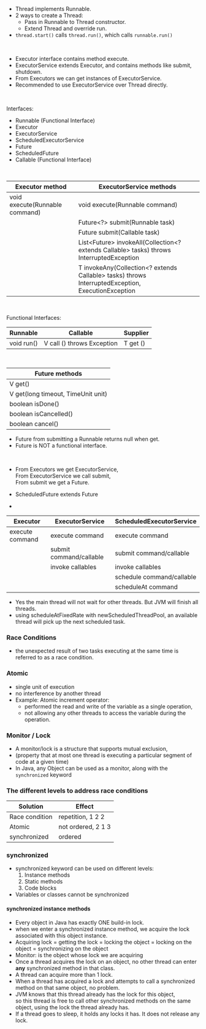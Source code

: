 * Thread implements Runnable. 
* 2 ways to create a Thread: 
  * Pass in Runnable to Thread constructor. 
  * Extend Thread and override run. 
* `thread.start()` calls `thread.run()`, which calls `runnable.run()` 

&nbsp;

* Executor interface contains method execute. 
* ExecutorService extends Executor, and contains methods like submit, shutdown.
* From Executors we can get instances of ExecutorService. 
* Recommended to use ExecutorService over Thread directly. 

&nbsp;

Interfaces: 
* Runnable (Functional Interface)
* Executor 
* ExecutorService
* ScheduledExecutorService
* Future
* ScheduledFuture
* Callable (Functional Interface)

&nbsp;

| Executor method                | ExecutorService methods                                                                              |
|--------------------------------|------------------------------------------------------------------------------------------------------|
| void execute(Runnable command) | void execute(Runnable command)                                                                       |
|                                | Future<?> submit(Runnable task)                                                                      |
|                                | Future<T> submit(Callable<T> task)                                                                   |
|                                | List<Future<T>> invokeAll(Collection<? extends Callable<T>> tasks) throws InterruptedException       |
|                                | T invokeAny(Collection<? extends Callable<T>> tasks) throws InterruptedException, ExecutionException |

&nbsp;

Functional Interfaces:  

| Runnable   | Callable                   | Supplier |
|------------|----------------------------|----------|
| void run() | V call () throws Exception | T get () |

&nbsp;


| Future methods                     |
|------------------------------------|
| V get()                            |
| V get(long timeout, TimeUnit unit) |
| boolean isDone()                   |
| boolean isCancelled()              |
| boolean cancel()                   |

* Future from submitting a Runnable returns null when get. 
* Future is NOT a functional interface. 

&nbsp;

* From Executors we get ExecutorService,   
  From ExecutorService we call submit,  
  From submit we get a Future.

* ScheduledFuture extends Future

*
| Executor        | ExecutorService         | ScheduledExecutorService  |
|-----------------|-------------------------|---------------------------|
| execute command | execute command         | execute command           |
|                 | submit command/callable | submit command/callable   |
|                 | invoke callables        | invoke callables          |
|                 |                         | schedule command/callable |
|                 |                         | scheduleAt command        |

* Yes the main thread will not wait for other threads. But JVM will finish all threads.
* using scheduleAtFixedRate with newScheduledThreadPool, an available thread will pick up 
the next scheduled task. 

### Race Conditions
* the unexpected result of two tasks executing at the same time
is referred to as a race condition. 

### Atomic ###
* single unit of execution
* no interference by another thread
* Example: Atomic increment operator: 
  * performed the read and write of the variable as a single operation, 
  * not allowing any other threads to access the variable during the operation.

### Monitor / Lock ###
* A monitor/lock is a structure that supports mutual exclusion, 
* (property that at most one thread is executing a particular segment of code at a given time)
* In Java, any Object can be used as a monitor, along with the `synchronized` keyword

### The different levels to address race conditions ###
| Solution       | Effect             |
|----------------|--------------------|
| Race condition | repetition,  1 2 2 |
| Atomic         | not ordered, 2 1 3 |
| synchronized   | ordered            |


### synchronized 
* synchronized keyword can be used on different levels:
  1. Instance methods
  2. Static methods
  3. Code blocks
* Variables or classes cannot be synchronized
#### synchronized instance methods
  * Every object in Java has exactly ONE build-in lock.
  * when we enter a synchronized instance method, we acquire the lock associated with this object instance.
  * Acquiring lock = getting the lock = locking the object = locking on the object = synchronizing on the object
  * Monitor: is the object whose lock we are acquiring
  * Once a thread acquires the lock on an object, no other thread can enter **any** synchronized method in that class.
  * A thread can acquire more than 1 lock. 
  * When a thread has acquired a lock and attempts to call a synchronized method on that same object, no problem. 
  * JVM knows that this thread already has the lock for this object,   
    so this thread is free to call other synchronized methods on the same object, using the lock the thread already has.
  * If a thread goes to sleep, it holds any locks it has. It does not release any lock. 

